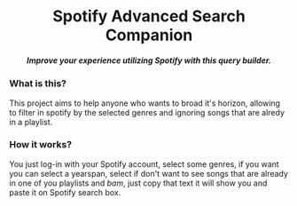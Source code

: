 <h1 align="center">Spotify Advanced Search Companion</h1>
<h5 align="center">Improve your experience utilizing Spotify with this query builder.</h5>

### What is this?
This project aims to help anyone who wants to broad it's horizon, allowing to filter in spotify by the selected genres and ignoring songs that are alredy in a playlist.

### How it works?
You just log-in with your Spotify account, select some genres, if you want you can select a yearspan, select if don't want to see songs that are already in one of you playlists and _bam_, just copy that text it will show you and paste it on Spotify search box.
